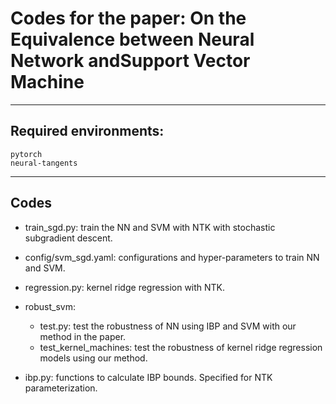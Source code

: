 # Codes for the paper: On the Equivalence between Neural Network andSupport Vector Machine
***

## Required environments:
`pytorch`     
`neural-tangents`

***
## Codes
* train_sgd.py: train the NN and SVM with NTK with stochastic subgradient descent.
* config/svm_sgd.yaml: configurations and hyper-parameters to train NN and SVM.
* regression.py: kernel ridge regression with NTK.
* robust_svm:
    * test.py: test the robustness of NN using IBP and SVM with our method in the paper.  
    * test_kernel_machines: test the robustness of kernel ridge regression models using our method.
    
* ibp.py: functions to calculate IBP bounds. Specified for NTK parameterization.
